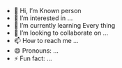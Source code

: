 - 👋 Hi, I’m Known person
- 👀 I’m interested in ...
- 🌱 I’m currently learning Every thing
- 💞️ I’m looking to collaborate on ...
- 📫 How to reach me ...
- 😄 Pronouns: ...
- ⚡ Fun fact: ...

<!---
web-dsigner/web-dsigner is a ✨ special ✨ repository because its `README.md` (this file) appears on your GitHub profile.
You can click the Preview link to take a look at your changes.
--->
